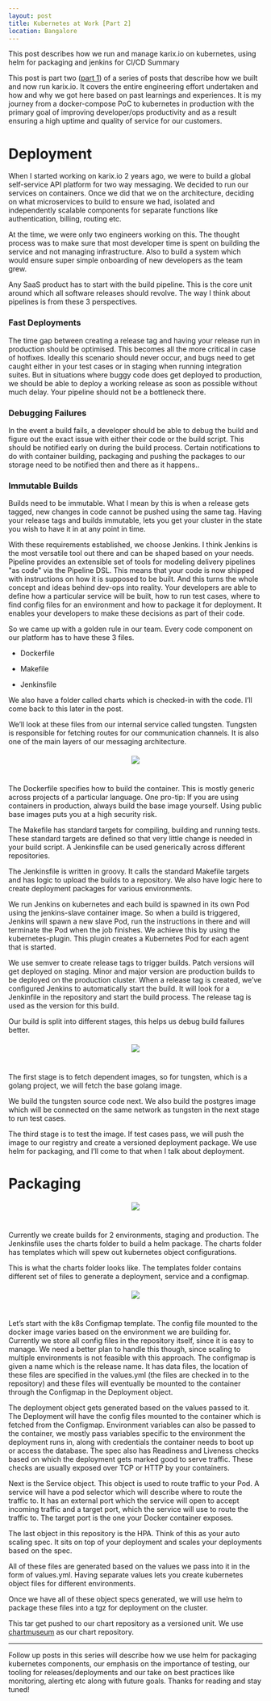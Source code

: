 ```yaml
---
layout: post
title: Kubernetes at Work [Part 2]
location: Bangalore
---
```


This post describes how we run and manage karix.io on kubernetes, using helm for packaging and jenkins for CI/CD
Summary

This post is part two ([part 1](https://tsudot.com/kubernetes-at-work/)) of a series of posts that describe how we built and now run karix.io. It covers the entire engineering effort undertaken and how and why we got here based on past learnings and experiences. It is my journey from a docker-compose PoC to kubernetes in production with the primary goal of improving developer/ops productivity and as a result ensuring a high uptime and quality of service for our customers.

# Deployment

When I started working on karix.io 2 years ago, we were to build a global self-service API platform for two way messaging. We decided to run our services on containers. Once we did that we on the architecture, deciding on what microservices to build to ensure we had, isolated and independently scalable components for separate functions like authentication, billing, routing etc.

At the time, we were only two engineers working on this. The thought process was to make sure that most developer time is spent on building the service and not managing infrastructure. Also to build a system which would ensure super simple onboarding of new developers as the team grew.

Any SaaS product has to start with the build pipeline. This is the core unit around which all software releases should revolve. The way I think about pipelines is from these 3 perspectives.

### Fast Deployments

The time gap between creating a release tag and having your release run in production should be optimised. This becomes all the more critical in case of hotfixes. Ideally this scenario should never occur, and bugs need to get caught either in your test cases or in staging when running integration suites. But in situations where buggy code does get deployed to production, we should be able to deploy a working release as soon as possible without much delay. Your pipeline should not be a bottleneck there.

### Debugging Failures

In the event a build fails, a developer should be able to debug the build and figure out the exact issue with either their code or the build script. This should be notified early on during the build process. Certain notifications to do with container building, packaging and pushing the packages to our storage need to be notified then and there as it happens..

### Immutable Builds

Builds need to be immutable. What I mean by this is when a release gets tagged, new changes in code cannot be pushed using the same tag. Having your release tags and builds immutable, lets you get your cluster in the state you wish to have it in at any point in time.


With these requirements established, we choose Jenkins. I think Jenkins is the most versatile tool out there and can be shaped based on your needs. Pipeline provides an extensible set of tools for modeling delivery pipelines "as code" via the Pipeline DSL. This means that your code is now shipped with instructions on how it is supposed to be built. And this turns the whole concept and ideas behind dev-ops into reality. Your developers are able to define how a particular service will be built, how to run test cases, where to find config files for an environment and how to package it for deployment. It enables your developers to make these decisions as part of their code.

So we came up with a golden rule in our team. Every code component on our platform has to have these 3 files.

- Dockerfile

- Makefile

- Jenkinsfile

We also have a folder called charts which is checked-in with the code. I’ll come back to this later in the post.

We’ll look at these files from our internal service called tungsten. Tungsten is responsible for fetching routes for our communication channels. It is also one of the main layers of our messaging architecture.

<p align="center" style="margin: 20px 20px 40px 20px">
  <img src="/images/posts/code_component.png">
</p>

The Dockerfile specifies how to build the container. This is mostly generic across projects of a particular language. One pro-tip: If you are using containers in production, always build the base image yourself. Using public base images puts you at a high security risk.

The Makefile has standard targets for compiling, building and running tests. These standard targets are defined so that very little change is needed in your build script. A Jenkinsfile can be used generically across different repositories.

The Jenkinsfile is written in groovy. It calls the standard Makefile targets and has logic to upload the builds to a repository. We also have logic here to create deployment packages for various environments.

We run Jenkins on kubernetes and each build is spawned in its own Pod using the jenkins-slave container image. So when a build is triggered, Jenkins will spawn a new slave Pod, run the instructions in there and will terminate the Pod when the job finishes. We achieve this by using the kubernetes-plugin. This plugin creates a Kubernetes Pod for each agent that is started.

We use semver to create release tags to trigger builds. Patch versions will get deployed on staging. Minor and major version are production builds to be deployed on the production cluster. When a release tag is created, we’ve configured Jenkins to automatically start the build. It will look for a Jenkinfile in the repository and start the build process. The release tag is used as the version for this build.

Our build is split into different stages, this helps us debug build failures better.

<p align="center" style="margin: 20px 20px 40px 20px">
  <img src="/images/posts/stages.png">
</p>

The first stage is to fetch dependent images, so for tungsten, which is a golang project, we will fetch the base golang image.

We build the tungsten source code next. We also build the postgres image which will be connected on the same network as tungsten in the next stage to run test cases.

The third stage is to test the image. If test cases pass, we will push the image to our registry and create a versioned deployment package. We use helm for packaging, and I’ll come to that when I talk about deployment.

# Packaging

<p align="center" style="margin: 20px 20px 40px 20px">
  <img src="/images/posts/packaging.jpg">
</p>

Currently we create builds for 2 environments, staging and production. The Jenkinsfile uses the charts folder to build a helm package. The charts folder has templates which will spew out kubernetes object configurations.

This is what the charts folder looks like. The templates folder contains different set of files to generate a deployment, service and a configmap.

<p align="center" style="margin: 20px 20px 40px 20px">
  <img src="/images/posts/charts_component.png">
</p>

Let’s start with the k8s Configmap template. The config file mounted to the docker image varies based on the environment we are building for. Currently we store all config files in the repository itself, since it is easy to manage. We need a better plan to handle this though, since scaling to multiple environments is not feasible with this approach. The configmap is given a name which is the release name. It has data files, the location of these files are specified in the values.yml (the files are checked in to the repository) and these files will eventually be mounted to the container through the Configmap in the Deployment object.

The deployment object gets generated based on the values passed to it. The Deployment will have the config files mounted to the container which is fetched from the Configmap. Environment variables can also be passed to the container, we mostly pass variables specific to the environment the deployment runs in, along with credentials the container needs to boot up or access the database. The spec also has Readiness and Liveness checks based on which the deployment gets marked good to serve traffic. These checks are usually exposed over TCP or HTTP by your containers.

Next is the Service object. This object is used to route traffic to your Pod. A service will have a pod selector which will describe where to route the traffic to. It has an external port which the service will open to accept incoming traffic and a target port, which the service will use to route the traffic to. The target port is the one your Docker container exposes.

The last object in this repository is the HPA. Think of this as your auto scaling spec. It sits on top of your deployment and scales your deployments based on the spec.

All of these files are generated based on the values we pass into it in the form of values.yml. Having separate values lets you create kubernetes object files for different environments.

Once we have all of these object specs generated, we will use helm to package these files into a tgz for deployment on the cluster.

This tar get pushed to our chart repository as a versioned unit. We use [chartmuseum](https://github.com/helm/chartmuseum) as our chart repository.

---

Follow up posts in this series will describe how we use helm for packaging kubernetes components, our emphasis on the importance of testing, our tooling for releases/deployments and our take on best practices like monitoring, alerting etc along with future goals. Thanks for reading and stay tuned!
